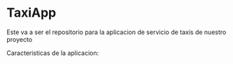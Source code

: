 # TaxiApp
Este va a ser el repositorio para la aplicacion de servicio de taxis de nuestro proyecto

Caracteristicas de la aplicacion:
